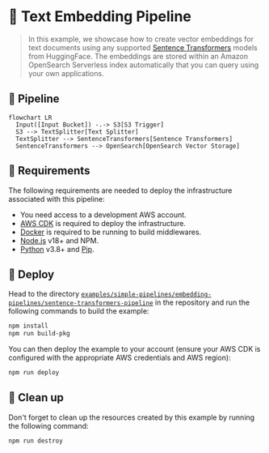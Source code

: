 # 🤗 Text Embedding Pipeline

> In this example, we showcase how to create vector embeddings for text documents using any supported [Sentence Transformers](https://huggingface.co/sentence-transformers) models from HuggingFace. The embeddings are stored within an Amazon OpenSearch Serverless index automatically that you can query using your own applications.

## :dna: Pipeline

```mermaid
flowchart LR
  Input([Input Bucket]) -.-> S3[S3 Trigger]
  S3 --> TextSplitter[Text Splitter]
  TextSplitter --> SentenceTransformers[Sentence Transformers]
  SentenceTransformers --> OpenSearch[OpenSearch Vector Storage]
```

## 📝 Requirements

The following requirements are needed to deploy the infrastructure associated with this pipeline:

- You need access to a development AWS account.
- [AWS CDK](https://docs.aws.amazon.com/cdk/latest/guide/getting_started.html#getting_started_install) is required to deploy the infrastructure.
- [Docker](https://docs.docker.com/get-docker/) is required to be running to build middlewares.
- [Node.js](https://nodejs.org/en/download/) v18+ and NPM.
- [Python](https://www.python.org/downloads/) v3.8+ and [Pip](https://pip.pypa.io/en/stable/installation/).

## 🚀 Deploy

Head to the directory [`examples/simple-pipelines/embedding-pipelines/sentence-transformers-pipeline`](/examples/simple-pipelines/embedding-pipelines/sentence-transformers-pipeline) in the repository and run the following commands to build the example:

```bash
npm install
npm run build-pkg
```

You can then deploy the example to your account (ensure your AWS CDK is configured with the appropriate AWS credentials and AWS region):

```bash
npm run deploy
```

## 🧹 Clean up

Don't forget to clean up the resources created by this example by running the following command:

```bash
npm run destroy
```

